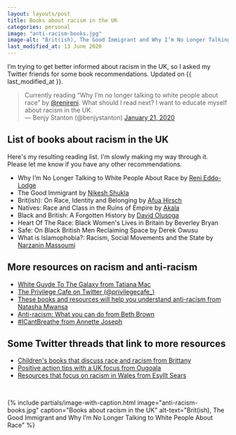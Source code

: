 ```yaml
---
layout: layouts/post
title: Books about racism in the UK
categories: personal
image: "anti-racism-books.jpg"
image-alt: "Brit(ish), The Good Immigrant and Why I’m No Longer Talking to White People About Race"
last_modified_at: 13 June 2020
---
```


<p>I’m trying to get better informed about racism in the UK, so I asked my Twitter friends for some book recommendations. Updated on {{ last_modified_at }}.</p>

<blockquote>Currently reading “Why I’m no longer talking to white people about race” by <a href="https://twitter.com/renireni?ref_src=twsrc%5Etfw">@renireni</a>. What should I read next? I want to educate myself about racism in the UK.<br>&mdash; Benjy Stanton (@benjystanton) <a href="https://twitter.com/benjystanton/status/1219744937790660608?ref_src=twsrc%5Etfw">January 21, 2020</a></blockquote>

## List of books about racism in the UK

Here's my resulting reading list. I'm slowly making my way through it. Please let me know if you have any other recommendations.

* Why I’m No Longer Talking to White People About Race by [Reni Eddo-Lodge](https://twitter.com/renireni)
* The Good Immigrant by [Nikesh Shukla](https://twitter.com/nikeshshukla)
* Brit(ish): On Race, Identity and Belonging by [Afua Hirsch](https://twitter.com/afuahirsch)
* Natives: Race and Class in the Ruins of Empire by [Akala](https://twitter.com/akalamusic)
* Black and British: A Forgotten History by [David Olusoga](https://twitter.com/DavidOlusoga)
* Heart Of The Race: Black Women's Lives in Britain by Beverley Bryan
* Safe: On Black British Men Reclaiming Space by Derek Owusu
* What is Islamophobia?: Racism, Social Movements and the State by [Narzanin Massoumi](https://twitter.com/narzanin)

## More resources on racism and anti-racism

* [White Guyde To The Galaxy from Tatiana Mac](https://tatianamac.com/posts/white-guyde/)
* [The Privilege Cafe on Twitter (@privilegecafe_)](https://twitter.com/privilegecafe_)
* [These books and resources will help you understand anti-racism from Natasha Mwansa](https://www.standard.co.uk/lifestyle/books/book-resources-racism-a4457241.html)
* [Anti-racism: What you can do from Beth Brown](https://medium.com/@bbrownie.bb/anti-racism-what-you-can-do-922b22d480bc)
* [#ICantBreathe from Annette Joseph](https://medium.com/@Diversenett/icantbreathe-704081cc0d8f)

## Some Twitter threads that link to more resources
* [Children's books that discuss race and racism from Brittany](https://twitter.com/wanderingbritt_/status/1267617830872154113)
* [Positive action tips with a UK focus from Ougoala](https://twitter.com/ObiomaUgoala/status/1266330305985732609)
* [Resources that focus on racism in Wales from Esyllt Sears](https://twitter.com/EsylltMair/status/1268522259733524480)

<br>

{%
  include partials/image-with-caption.html
  image="anti-racism-books.jpg"
  caption="Books about racism in the UK"
  alt-text="Brit(ish), The Good Immigrant and Why I’m No Longer Talking to White People About Race"
%}
